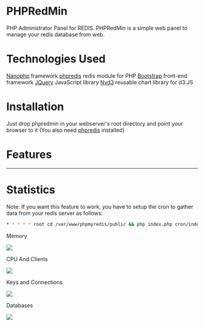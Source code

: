 PHPRedMin
=========

PHP Administrator Panel for REDIS. PHPRedMin is a simple web panel to manage your redis database from web.

Technologies Used
=================

[Nanophp](https://github.com/sasanrose/NanoPHP) framework
[phpredis](https://github.com/nicolasff/phpredis) redis module for PHP
[Bootstrap](http://twitter.github.com/bootstrap) front-end framework
[JQuery](http://jquery.com/) JavaScript library
[Nvd3](https://github.com/novus/nvd3) reusable chart library for d3.JS

Installation
============

Just drop phpredmin in your webserver's root directory and point your browser to it (You also need [phpredis](https://github.com/nicolasff/phpredis) installed)

Features
========

----

Statistics
==========

Note: If you want this feature to work, you have to setup the cron to gather data from your redis server as follows:

```bash
* * * * * root cd /var/www/phpmyredis/public && php index.php cron/index
```

Memory

![](http://dl.dropbox.com/u/5413590/memoryphpredmin.jpg)

CPU And Clients

![](http://dl.dropbox.com/u/5413590/cpuphpredmin.jpg)

Keys and Connections

![](http://dl.dropbox.com/u/5413590/keyspacephpredmin.jpg)

Databases

![](http://dl.dropbox.com/u/5413590/dbkeysphpredmin.jpg)

